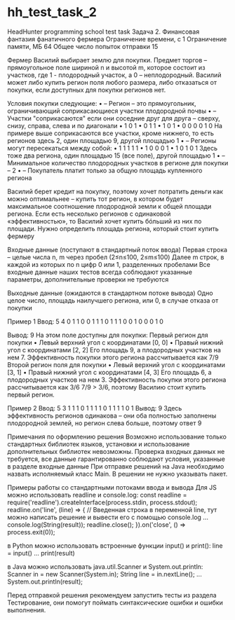 # hh_test_task_2
HeadHunter programming school test task
Задача 2. Финансовая фантазия фанатичного фермера
Ограничение времени, с	1
Ограничение памяти, МБ	64
Общее число попыток отправки	15

Фермер Василий выбирает землю для покупки. Предмет торгов – прямоугольное поле шириной n и высотой m, которое состоит из участков, где 1 - плодородный участок, а 0 – неплодородный. Василий может либо купить регион поля любого размера, либо отказаться от покупки, если доступных для покупки регионов нет.


Условия покупки следующие:
•	– Регион – это прямоугольник, ограничивающий соприкасающиеся участки плодородной почвы
•	– Участки "соприкасаются" если они соседние друг для друга – сверху, снизу, справа, слева и по диагонали
•	  1 0 1
•	  0 1 1
•	  1 0 1
•	  0 0 0
  0 1 0
На примере выше соприкасаются все участки, кроме нижнего, то есть регионов здесь 2, один площадью 9, другой площадью 1
•	– Регионы могут пересекаться между собой:
•	  1 1 1 1 1
•	  1 0 0 0 1
•	  1 0 1 0 1
Здесь тоже два региона, один площадью 15 (все поле), другой площадью 1
•	– Минимальное количество плодородных участков в регионе для покупки – 2
•	– Покупатель платит только за общую площадь купленного региона


Василий берет кредит на покупку, поэтому хочет потратить деньги как можно оптимальнее – купить тот регион, в котором будет максимальное соотношение плодородной земли к общей площади региона. Если есть несколько регионов с одинаковой «эффективностью», то Василий хочет купить бóльший из них по площади.
Нужно определить площадь региона, который стоит купить фермеру


Входные данные (поступают в стандартный поток ввода)
Первая строка – целые числа n, m через пробел (2≤n≤100, 2≤m≤100)
Далее m строк, в каждой из которых по n цифр 0 или 1, разделенных пробелами
Все входные данные наших тестов всегда соблюдают указанные параметры, дополнительные проверки не требуются


Выходные данные (ожидаются в стандартном потоке вывода)
Одно целое число, площадь наилучшего региона, или 0, в случае отказа от покупки


Пример 1
Ввод:
5 4
0 1 1 0 0
1 1 1 0 1
1 1 0 0 1
0 0 0 1 0


Вывод:
9
На этом поле доступны для покупки:
Первый регион для покупки
•	Левый верхний угол с координатами [0, 0]
•	Правый нижний угол с координатами [2, 2]
Его площадь 9, а плодородных участков на нем 7. Эффективность покупки этого региона рассчитывается как 7/9
Второй регион поля для покупки
•	Левый верхний угол с координатами [3, 1]
•	Правый нижний угол с координатами [4, 3]
Его площадь 6, а плодородных участков на нем 3. Эффективность покупки этого региона рассчитывается как 3/6
7/9 > 3/6, поэтому Василию стоит купить первый регион.


Пример 2
Ввод:
5 3
1 1 1 0 1
1 1 1 0 1
1 1 1 0 1
Вывод:
9
Здесь эффективность регионов одинакова – они оба полностью заполнены плодородной землей, но регион слева больше, поэтому ответ 9



Примечания по оформлению решения
Возможно использование только стандартных библиотек языков, установки и использование дополнительных библиотек невозможны.
Проверка входных данных не требуется, все данные гарантированно соблюдают условия, указанные в разделе входные данные
При отправке решений на Java необходимо назвать исполняемый класс Main. В решении не нужно указывать пакет.


Примеры работы со стандартными потоками ввода и вывода
Для JS можно использовать readline и console.log:
const readline = require('readline').createInterface(process.stdin, process.stdout);
readline.on('line', (line) => {
    // Введенная строка в переменной line, тут можно написать решение и вывести его с помощью console.log
    ...
    console.log(String(result));
    readline.close();
}).on('close', () => process.exit(0));


в Python можно использовать встроенные функции input() и print():
line = input()
...
print(result)


в Java можно использовать java.util.Scanner и System.out.println:
Scanner in = new Scanner(System.in);
String line = in.nextLine();
...
System.out.println(result);


Перед отправкой решения рекомендуем запустить тесты из раздела Тестирование, они помогут поймать синтаксические ошибки и ошибки выполнения.

